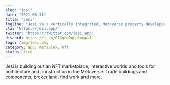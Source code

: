 ```yaml
---
slug: "jesi"
date: "2021-08-31"
title: "Jesi"
logline: "Jesi is a vertically integrated, Metaverse property developer."
cta: "https://jesi.app/"
twitter: "https://twitter.com/jesi_app"
discord: https://t.co/GIGqnURgup?amp=1
logo: /img/jesi.svg
category: app, metaplex, nft
status: live
---
```


Jesi is building out an NFT marketplace, interactive worlds and tools for architecture and construction in the Metaverse. Trade buildings and components, broker land, find work and more.
